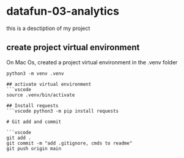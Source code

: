 # datafun-03-analytics
this is a desctiption of my project

## create project virtual environment
On Mac Os, created a project virtual environment in the .venv folder
```vscode
python3 -m venv .venv

## activate virtual environment
```vscode
source .venv/bin/activate

## Install requests
```vscode python3 -m pip install requests

# Git add and commit 

```vscode
git add .
git commit -m "add .gitignore, cmds to readme"
git push origin main

